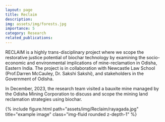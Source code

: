 ```yaml
---
layout: page
title: Reclaim 
description:
img: assets/img/forests.jpg
importance: 5
category: Research
related_publications: 
---
```


RECLAIM is a highly trans-disciplinary project where we scope the restorative justice potential of biochar technology by examining the socio-economic and environmental implications of mine-reclamation in Odisha, Eastern India. The project is in collaboration with Newcastle Law School (Prof.Darren McCauley, Dr. Sakshi Sakshi), and stakeholders in the Government of Odisha.

In December, 2023, the research team visited a bauxite mine managed by the Odisha Mining Corporation to discuss and scope the mining land reclamation strategies using biochar.


<div class="row">
    <div class="col-sm mt-3 mt-md-0">
        {% include figure.html path="assets/img/Reclaim/rayagada.jpg" title="example image" class="img-fluid rounded z-depth-1" %}
    </div>
</div>







